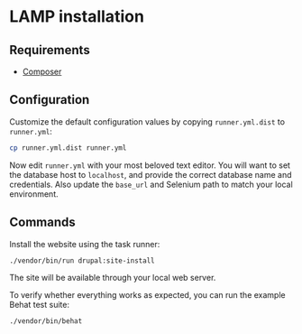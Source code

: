 # LAMP installation

## Requirements

- [Composer](https://getcomposer.org/doc/00-intro.md#installation-linux-unix-osx)

## Configuration

Customize the default configuration values by copying `runner.yml.dist` to `runner.yml`:

```bash
cp runner.yml.dist runner.yml
```

Now edit `runner.yml` with your most beloved text editor. You will want to set
the database host to `localhost`, and provide the correct database name and
credentials. Also update the `base_url` and Selenium path to match your local
environment.

## Commands

Install the website using the task runner:

```bash
./vendor/bin/run drupal:site-install
```

The site will be available through your local web server.

To verify whether everything works as expected, you can run the example Behat
test suite:

```bash
./vendor/bin/behat
```
